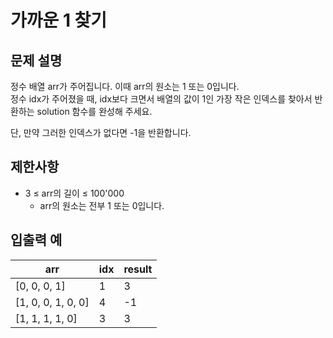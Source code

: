 # 가까운 1 찾기

## 문제 설명

정수 배열 arr가 주어집니다. 이때 arr의 원소는 1 또는 0입니다.  
정수 idx가 주어졌을 때, idx보다 크면서 배열의 값이 1인 가장 작은 인덱스를 찾아서 반환하는 solution 함수를 완성해 주세요.  

단, 만약 그러한 인덱스가 없다면 -1을 반환합니다.  


## 제한사항

- 3 ≤ arr의 길이 ≤ 100'000
  - arr의 원소는 전부 1 또는 0입니다.


## 입출력 예

| arr                | idx | result |
|--------------------|-----|--------|
| [0, 0, 0, 1]       | 1   | 3      |
| [1, 0, 0, 1, 0, 0] | 4   | -1     |
| [1, 1, 1, 1, 0]    | 3   | 3      |
